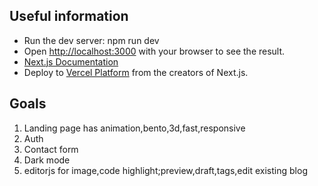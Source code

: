## Useful information
- Run the dev server: npm run dev
- Open [http://localhost:3000](http://localhost:3000) with your browser to see the result.
- [Next.js Documentation](https://nextjs.org/docs)
- Deploy to [Vercel Platform](https://vercel.com) from the creators of Next.js.

## Goals
1. Landing page has animation,bento,3d,fast,responsive
2. Auth 
3. Contact form
4. Dark mode
5. editorjs for image,code highlight;preview,draft,tags,edit existing blog